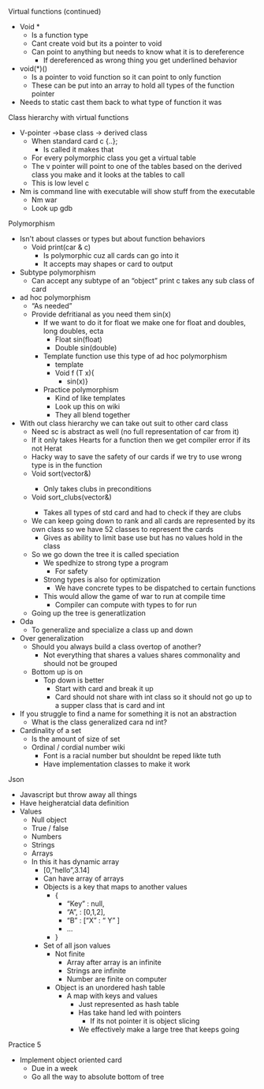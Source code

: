 Virtual functions (continued)
* Void *
  * Is a function type 
  * Cant create void but its a pointer to void 
  * Can point to anything but needs to know what it is to dereference 
      * If dereferenced as wrong thing you get underlined behavior
* void(*)()
  * Is a pointer to void function so it can point to only function
  * These can be put into an array to hold all types of the function pointer
* Needs to static cast them back to what type of function it was 

Class hierarchy with virtual functions
* V-pointer ->base class -> derived class
  * When standard card c {..};
    * Is called it makes that 
  * For every polymorphic class you get a virtual table 
  * The v pointer will point to one of the tables based on the derived class you make and it looks at the tables to call 
  * This is low level c 
* Nm is command line with executable will show stuff from the executable 
  * Nm war
  * Look up gdb
  
Polymorphism 
* Isn't about classes or types but about function behaviors
  * Void print(car & c)
    * Is polymorphic cuz all cards can go into it
    * It accepts may shapes or card to output
* Subtype polymorphism 
  * Can accept any subtype of an “object” print c takes any sub class of card
* ad  hoc polymorphism 
  * “As needed” 
  * Provide defritianal as you need them sin(x)
    * If we want to do it for float we make one for float and doubles, long doubles, ecta 
      * Float sin(float)
      * Double sin(double)
    * Template function use this type of ad hoc polymorphism 
      * template<PnPramma T> 
      * Void f (T x){
        * sin(x)}
    * Practice polymorphism 
      * Kind of like templates 
      * Look up this on wiki
      * They all blend together
* With out class hierarchy we can take out suit to other card class
  * Need sc is abstract as well (no full representation of car from it)  
  * If it only takes Hearts for a function then we get compiler error if its not Herat 
  * Hacky way to save the safety of our cards if we try to use wrong type is in the function
  * Void sort(vector<clubs>&)
    * Only takes clubs in preconditions 
  * Void sort_clubs(vector<sc>&)
    * Takes all types of std card and had to check if they are clubs 
  * We can keep going down to rank and all cards are represented by its own class so we have 52 classes to represent the cards 
    * Gives as ability to limit base use but has no values hold in the class 
  * So we go down the tree it is called speciation 
    * We spedhize to strong type a program 
      * For safety 
    * Strong types is also for optimization 
      * We have concrete types to be dispatched to certain functions 
    * This would allow the game of war to run at compile time 
      * Compiler can compute with types to for run 
  * Going up the tree is generatlization 
* Oda 
  * To generalize and specialize a class up and down 
* Over generalization 
  * Should you always build a class overtop of another?
    * Not everything that shares a values shares commonality and should not be grouped 
  * Bottom up is on
    * Top down is better
      * Start with card and break it up 
      * Card should not share with int class so it should not go up to a supper class that is card and int 
* If you struggle to find a name for something it is not an abstraction 
  * What is the class generalized cara nd int?
* Cardinality of a set 
  * Is the amount of size of set
  * Ordinal / cordial number wiki
    * Font is a racial number but shouldnt be reped likte tuth 
    * Have implementation classes to make it work 
    
Json
* Javascript but throw away all things 
* Have heigheratcial data definition 
* Values 
  * Null object
  * True / false
  * Numbers 
  * Strings 
  * Arrays
  * In this it has dynamic array 
    * [0,”hello”,3.14]
    * Can have array of arrays 
    * Objects is a key that maps to another values 
      * {
        * “Key” : null,
        * “A”, : [0,1,2],
        * “B” : [“X” : “ Y” ]
        * ...
      * }
    * Set of all json values 
      * Not finite 
        * Array after array is an infinite 
        * Strings are infinite 
        * Number are finite on computer
      * Object is an unordered hash table 
        * A map with keys and values 
          * Just represented as hash table 
          * Has take hand led with pointers 
             * If its not pointer it is object slicing 
          * We effectively make a large tree that keeps going 
          
Practice 5
* Implement object oriented card 
  * Due in a week
  * Go all the way to absolute bottom of tree

